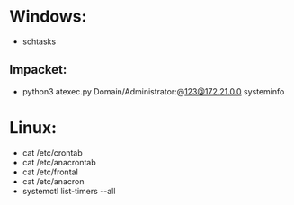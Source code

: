 # Windows: 

- schtasks

## Impacket: 

- python3 atexec.py Domain/Administrator:<Password>@123@172.21.0.0 systeminfo


# Linux: 

- cat /etc/crontab
- cat /etc/anacrontab
- cat /etc/frontal
- cat /etc/anacron
- systemctl list-timers --all